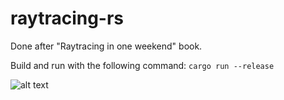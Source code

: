 # raytracing-rs

Done after "Raytracing in one weekend" book.

Build and run with the following command:
```cargo run --release```

![alt text](https://github.com/AlexEne/raytracing-rs/blob/master/screenshots/14%20final_image.PNG)
